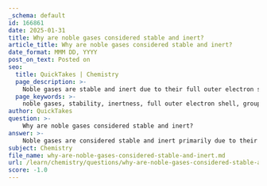 ```yaml
---
_schema: default
id: 166861
date: 2025-01-31
title: Why are noble gases considered stable and inert?
article_title: Why are noble gases considered stable and inert?
date_format: MMM DD, YYYY
post_on_text: Posted on
seo:
  title: QuickTakes | Chemistry
  page_description: >-
    Noble gases are stable and inert due to their full outer electron shells, making them unlikely to form chemical bonds and participate in reactions.
  page_keywords: >-
    noble gases, stability, inertness, full outer electron shell, group 18, octet rule, helium, neon, argon, krypton, xenon, radon, electron configuration, lack of reactivity, chemical bonds, periodic table
author: QuickTakes
question: >-
    Why are noble gases considered stable and inert?
answer: >-
    Noble gases are considered stable and inert primarily due to their full outer electron shells. These elements, found in group 18 of the periodic table, include helium (He), neon (Ne), argon (Ar), krypton (Kr), xenon (Xe), and radon (Rn). The full outer shell configuration means that they have achieved a stable electron arrangement, which is often referred to as the octet rule, where atoms are most stable when they have eight electrons in their valence shell (with the exception of helium, which is stable with two electrons).\n\nThe stable electron configuration of noble gases prevents them from readily forming chemical bonds with other elements. For instance, neon has the electron configuration of 1s² 2s² 2p⁶, indicating that its outer shell is completely filled. This lack of reactivity is why noble gases are often referred to as "inert" gases; they do not easily participate in chemical reactions under standard conditions.\n\nIn summary, the stability and inertness of noble gases stem from their full valence electron shells, which make them less likely to engage in bonding with other elements, thus maintaining their unique position in the periodic table.
subject: Chemistry
file_name: why-are-noble-gases-considered-stable-and-inert.md
url: /learn/chemistry/questions/why-are-noble-gases-considered-stable-and-inert
score: -1.0
---
```


&nbsp;